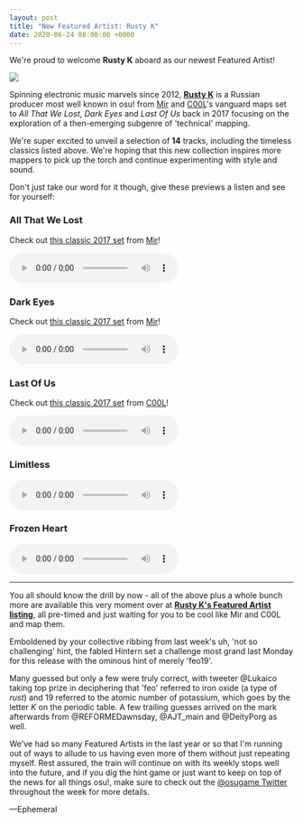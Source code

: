 ```yaml
---
layout: post
title: "New Featured Artist: Rusty K"
date: 2020-06-24 08:00:00 +0000
---
```


We're proud to welcome **Rusty K** aboard as our newest Featured Artist!

![](https://assets.ppy.sh/artists/87/header.jpg)

Spinning electronic music marvels since 2012, [**Rusty K**](https://osu.ppy.sh/beatmaps/artists/87) is a Russian producer most well known in osu! from [Mir](https://osu.ppy.sh/users/8688812) and [C00L](https://osu.ppy.sh/users/4930630)'s vanguard maps set to *All That We Lost*, *Dark Eyes* and *Last Of Us* back in 2017 focusing on the exploration of a then-emerging subgenre of 'technical' mapping.

We're super excited to unveil a selection of **14** tracks, including the timeless classics listed above. We're hoping that this new collection inspires more mappers to pick up the torch and continue experimenting with style and sound.

Don't just take our word for it though, give these previews a listen and see for yourself:

### All That We Lost

Check out [this classic 2017 set](https://osu.ppy.sh/beatmapsets/655248) from [Mir](https://osu.ppy.sh/users/8688812)!

<audio controls>
    <source src="https://assets.ppy.sh/artists/87/previews/2337.mp3" type="audio/mpeg">
</audio>

### Dark Eyes

Check out [this classic 2017 set](https://osu.ppy.sh/beatmapsets/652397) from [Mir](https://osu.ppy.sh/users/8688812)!

<audio controls>
    <source src="https://assets.ppy.sh/artists/87/previews/2338.mp3" type="audio/mpeg">
</audio>

### Last Of Us

Check out [this classic 2017 set](https://osu.ppy.sh/beatmapsets/669153) from [C00L](https://osu.ppy.sh/users/4930630)!

<audio controls>
    <source src="https://assets.ppy.sh/artists/87/previews/2341.mp3" type="audio/mpeg">
</audio>

### Limitless

<audio controls>
    <source src="https://assets.ppy.sh/artists/87/previews/2342.mp3" type="audio/mpeg">
</audio>

### Frozen Heart

<audio controls>
    <source src="https://assets.ppy.sh/artists/87/previews/2340.mp3" type="audio/mpeg">
</audio>

---

You all should know the drill by now - all of the above plus a whole bunch more are available this very moment over at [**Rusty K's Featured Artist listing**](https://osu.ppy.sh/beatmaps/artists/87), all pre-timed and just waiting for you to be cool like Mir and C00L and map them.

Emboldened by your collective ribbing from last week's uh, 'not so challenging' hint, the fabled Hintern set a challenge most grand last Monday for this release with the ominous hint of merely 'feo19'. 

Many guessed but only a few were truly correct, with tweeter @Lukaico taking top prize in deciphering that 'feo' referred to iron oxide (a type of *rust*) and 19 referred to the atomic number of potassium, which goes by the letter *K* on the periodic table. A few trailing guesses arrived on the mark afterwards from @REFORMEDawnsday, @AJT_main and @DeityPorg as well.

We've had so many Featured Artists in the last year or so that I'm running out of ways to allude to us having even more of them without just repeating myself. Rest assured, the train will continue on with its weekly stops well into the future, and if you dig the hint game or just want to keep on top of the news for all things osu!, make sure to check out the [@osugame Twitter](https://twitter.com/osugame/) throughout the week for more details.

—Ephemeral
